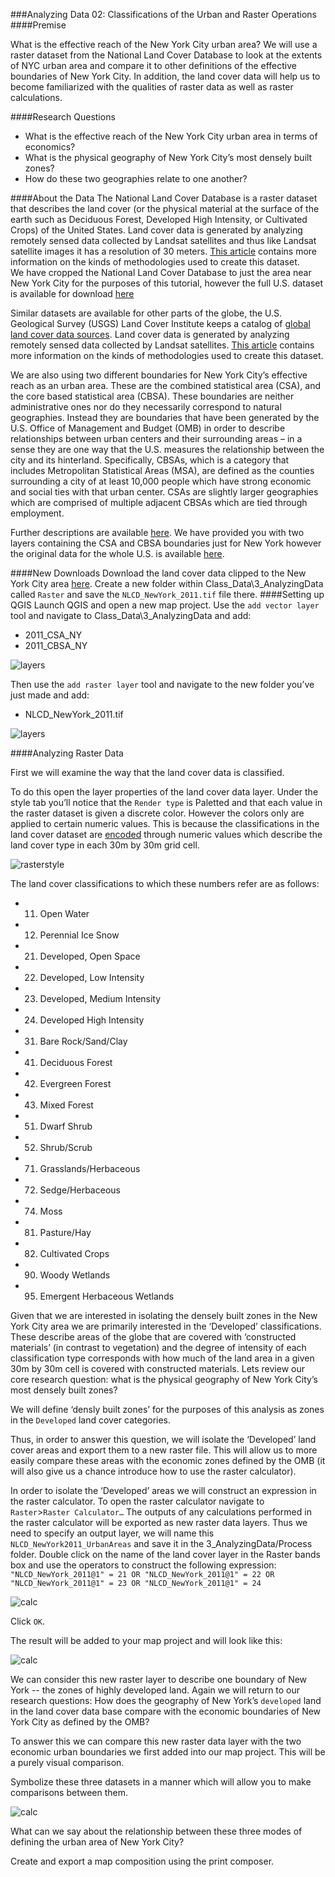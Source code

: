 ###Analyzing Data 02: Classifications of the Urban and Raster Operations
####Premise

What is the effective reach of the New York City urban area? We will use a raster dataset from the National Land Cover Database to look at the extents of NYC urban area and compare it to other definitions of the effective boundaries of New York City. In addition, the land cover data will help us to become familiarized with the qualities of raster data as well as raster calculations.

####Research Questions
* What is the effective reach of the New York City urban area in terms of economics? 
* What is the physical geography of New York City’s most densely built zones? 
* How do these two geographies relate to one another?
 
####About the Data
The National Land Cover Database is a raster dataset that describes the land cover (or the physical material at the surface of the earth such as Deciduous Forest, Developed High Intensity, or Cultivated Crops) of the United States. Land cover data is generated by analyzing remotely sensed data collected by Landsat satellites and thus like Landsat satellite images it has a resolution of 30 meters. [This article](http://landcover.usgs.gov/pdf/anderson.pdf) contains more information on the kinds of methodologies used to create this dataset.    
We have cropped the National Land Cover Database to just the area near New York City for the purposes of this tutorial, however the full U.S. dataset is available for download [here]( http://www.mrlc.gov/nlcd11_data.php)

Similar datasets are available for other parts of the globe, the U.S. Geological Survey (USGS) Land Cover Institute keeps a catalog of [global land cover data sources]( http://landcover.usgs.gov/landcoverdata.php). Land cover data is generated by analyzing remotely sensed data collected by Landsat satellites. [This article](http://landcover.usgs.gov/pdf/anderson.pdf) contains more information on the kinds of methodologies used to create this dataset.    

We are also using two different boundaries for New York City’s effective reach as an urban area. These are the combined statistical area (CSA), and the core based statistical area (CBSA). These boundaries are neither administrative ones nor do they necessarily correspond to natural geographies. Instead they are boundaries that have been generated by the U.S. Office of Management and Budget (OMB) in order to describe relationships between urban centers and their surrounding areas – in a sense they are one way that the U.S. measures the relationship between the city and its hinterland. Specifically, CBSAs, which is a category that includes Metropolitan Statistical Areas (MSA), are defined as the counties surrounding a city of at least 10,000 people which have strong economic and social ties with that urban center. CSAs are slightly larger geographies which are comprised of multiple adjacent CBSAs which are tied through employment. 

Further descriptions are available [here](https://www.census.gov/geo/reference/gtc/gtc_cbsa.html). We have provided you with two layers containing the CSA and CBSA boundaries just for New York however the original data for the whole U.S. is available [here](https://www.census.gov/geo/maps-data/data/tiger-line.html).

####New Downloads
Download the land cover data clipped to the New York City area [here]( https://drive.google.com/open?id=0B5KywkNXsT4JQ3hkUVI4TTd2b3c).
Create a new folder within Class_Data\3_AnalyzingData called `Raster` and save the `NLCD_NewYork_2011.tif` file there.
####Setting up QGIS
Launch QGIS and open a new map project. Use the `add vector layer` tool and navigate to Class_Data\3_AnalyzingData and add:
* 2011_CSA_NY
* 2011_CBSA_NY

![layers](https://github.com/CenterForSpatialResearch/MappingForTheUrbanHumanities/blob/master/Tutorials/Images/AnalyzingData02/01.png)

Then use the `add raster layer` tool and navigate to the new folder you’ve just made and add:
* NLCD_NewYork_2011.tif

![layers](https://github.com/CenterForSpatialResearch/MappingForTheUrbanHumanities/blob/master/Tutorials/Images/AnalyzingData02/02.png)

####Analyzing Raster Data

First we will examine the way that the land cover data is classified. 

To do this open the layer properties of the land cover data layer. Under the style tab you’ll notice that the `Render type` is Paletted and that each value in the raster dataset is given a discrete color. However the colors only are applied to certain numeric values. This is because the classifications in the land cover dataset are [encoded](http://www.mrlc.gov/nlcd11_leg.php) through numeric values which describe the land cover type in each 30m by 30m grid cell. 

![rasterstyle](https://github.com/CenterForSpatialResearch/MappingForTheUrbanHumanities/blob/master/Tutorials/Images/AnalyzingData02/03.png)

The land cover classifications to which these numbers refer are as follows:

* 11. Open Water
* 12. Perennial Ice Snow
* 21. Developed, Open Space
* 22. Developed, Low Intensity
* 23. Developed, Medium Intensity
* 24. Developed High Intensity
* 31. Bare Rock/Sand/Clay
* 41. Deciduous Forest
* 42. Evergreen Forest
* 43. Mixed Forest
* 51. Dwarf Shrub
* 52. Shrub/Scrub
* 71. Grasslands/Herbaceous
* 72. Sedge/Herbaceous
* 74. Moss
* 81. Pasture/Hay
* 82. Cultivated Crops
* 90. Woody Wetlands
* 95. Emergent Herbaceous Wetlands

Given that we are interested in isolating the densely built zones in the New York City area we are primarily interested in the ‘Developed’ classifications. These describe areas of the globe that are covered with ‘constructed materials’ (in contrast to vegetation) and the degree of intensity of each classification type corresponds with how much of the land area in a given 30m by 30m cell is covered with constructed materials. 
Lets review our core research question: what is the physical geography of New York City’s most densely built zones? 

We will define ‘densly built zones’ for the purposes of this analysis as zones in the `Developed` land cover categories.

Thus, in order to answer this question, we will isolate the ‘Developed’ land cover areas and export them to a new raster file. This will allow us to more easily compare these areas with the economic zones defined by the OMB (it will also give us a chance introduce how to use the raster calculator).

In order to isolate the ‘Developed’ areas we will construct an expression in the raster calculator. To open the raster calculator navigate to `Raster`>`Raster Calculator…`
The outputs of any calculations performed in the raster calculator will be exported as new raster data layers. Thus we need to specify an output layer, we will name this `NLCD_NewYork2011_UrbanAreas` and save it in the 3_AnalyzingData/Process folder. 
Double click on the name of the land cover layer in the Raster bands box and use the operators to construct the following expression: `"NLCD_NewYork_2011@1" = 21 OR "NLCD_NewYork_2011@1" = 22 OR "NLCD_NewYork_2011@1" = 23 OR "NLCD_NewYork_2011@1" = 24`

![calc](https://github.com/CenterForSpatialResearch/MappingForTheUrbanHumanities/blob/master/Tutorials/Images/AnalyzingData02/04.png)

Click `OK`.

The result will be added to your map project and will look like this: 

![calc](https://github.com/CenterForSpatialResearch/MappingForTheUrbanHumanities/blob/master/Tutorials/Images/AnalyzingData02/05.png)

We can consider this new raster layer to describe one boundary of New York --  the zones of highly developed land.
Again we will return to our research questions:
How does the geography of New York’s `developed` land in the land cover data base compare with the economic boundaries of New York City as defined by the OMB? 

To answer this we can compare this new raster data layer with the two economic urban boundaries we first added into our map project. This will be a purely visual comparison. 

Symbolize these three datasets in a manner which will allow you to make comparisons between them. 

![calc](https://github.com/CenterForSpatialResearch/MappingForTheUrbanHumanities/blob/master/Tutorials/Images/AnalyzingData02/07.png)

What can we say about the relationship between these three modes of defining the urban area of New York City? 

Create and export a map composition using the print composer. 
